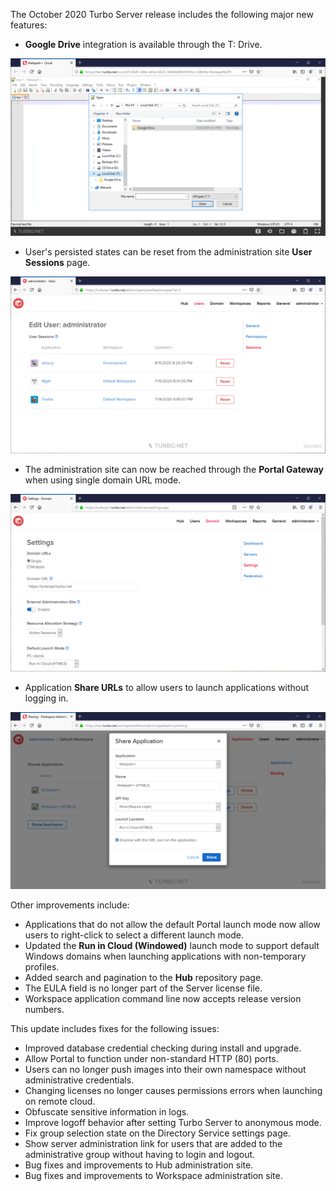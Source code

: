 The October 2020 Turbo Server release includes the following major new features:

- **Google Drive** integration is available through the T: Drive.

![Google Drive HTML5](/images/gdrive-tdrive.png)
- User's persisted states can be reset from the administration site **User Sessions** page.

![User Sessions](/images/user-sessions.png)
- The administration site can now be reached through the **Portal Gateway** when using single domain URL mode.

![External Admin Access](/images/external-admin-access.png)
- Application **Share URLs** to allow users to launch applications without logging in.

![Share URLs](/images/apps-sharing.png)


Other improvements include:

- Applications that do not allow the default Portal launch mode now allow users to right-click to select a different launch mode.
- Updated the **Run in Cloud (Windowed)** launch mode to support default Windows domains when launching applications with non-temporary profiles.
- Added search and pagination to the **Hub** repository page.
- The EULA field is no longer part of the Server license file.
- Workspace application command line now accepts release version numbers.

This update includes fixes for the following issues:

- Improved database credential checking during install and upgrade.
- Allow Portal to function under non-standard HTTP (80) ports.
- Users can no longer push images into their own namespace without administrative credentials.
- Changing licenses no longer causes permissions errors when launching on remote cloud.
- Obfuscate sensitive information in logs.
- Improve logoff behavior after setting Turbo Server to anonymous mode.
- Fix group selection state on the Directory Service settings page.
- Show server administration link for users that are added to the administrative group without having to login and logout.
- Bug fixes and improvements to Hub administration site.
- Bug fixes and improvements to Workspace administration site.



